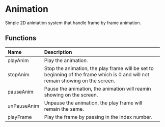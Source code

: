 # Animation

Simple 2D animation system that handle frame by frame animation.

## Functions

| Name | Description |
|:---|:---|
| playAnim | Play the animation. |
| stopAnim | Stop the animation, the play frame will be set to beginning of the frame which is 0 and will not remain showing on the screen. |
| pauseAnim | Pause the animation, the animation will reamin showing on the screen. |
| unPauseAnim | Unpause the animation, the play frame will remain the same. |
| playFrame | Play the frame by passing in the index number. |
